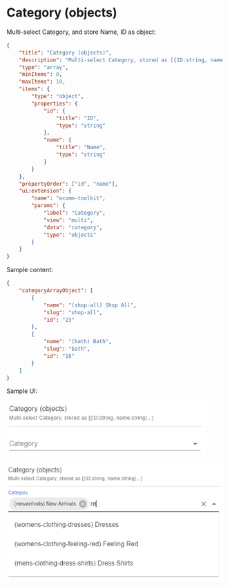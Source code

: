 # Category (objects)

Multi-select Category, and store Name, ID as object:

```json
{
	"title": "Category (objects)",
	"description": "Multi-select Category, stored as [{ID:string, name:string}...]",
	"type": "array",
	"minItems": 0,
	"maxItems": 10,
	"items": {
		"type": "object",
		"properties": {
			"id": {
				"title": "ID",
				"type": "string"
			},
			"name": {
				"title": "Name",
				"type": "string"
			}
		}
	},
	"propertyOrder": ["id", "name"],
	"ui:extension": {
		"name": "ecomm-toolkit",
		"params": {
			"label": "Category",
			"view": "multi",
			"data": "category",
			"type": "objects"
		}
	}
}
```

Sample content:

```json
{
	"categoryArrayObject": [
		{
			"name": "(shop-all) Shop All",
			"slug": "shop-all",
			"id": "23"
		},
		{
			"name": "(bath) Bath",
			"slug": "bath",
			"id": "18"
		}
	]
}
```

Sample UI:

![Sample UI](../../media/category-objects.png)

![Sample UI](../../media/category-objects2.png)
